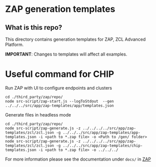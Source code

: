 # ZAP generation templates

## What is this repo?

This directory contains generation templates for ZAP, ZCL Advanced Platform.

**IMPORTANT**: Changes to templates will affect all examples.

# Useful command for CHIP

Run ZAP with UI to configure endpoints and clusters

```
cd ./third_party/zap/repo/
node src-script/zap-start.js --logToStdout  --gen ../../../src/app/zap-templates/app/templates.json
```

Generate files in headless mode

```
cd ./third_party/zap/repo/
node src-script/zap-generate.js -z ../../../../src/app/zap-templates/zcl/zcl.json -g ../../../src/app/zap-templates/app-templates.json -i <path to *.zap file> -o <Path to /gen/ folder>
node src-script/zap-generate.js -z ../../../../src/app/zap-templates/zcl/zcl.json -g ../../../src/app/zap-templates/chip-templates.json -i <path to *.zap file> -o ../../../
```

For more information please see the documentation under `docs/` in
[ZAP](https://github.com/project-chip/zap)
